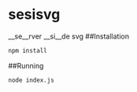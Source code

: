 sesisvg
=======
__se__rver __si__de svg
##Installation
```bash
npm install
```
##Running
```bash
node index.js
```
